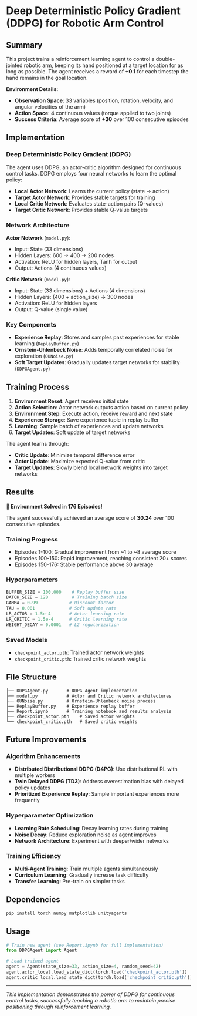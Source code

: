 # Deep Deterministic Policy Gradient (DDPG) for Robotic Arm Control

## Summary

This project trains a reinforcement learning agent to control a double-jointed robotic arm, keeping its hand positioned at a target location for as long as possible. The agent receives a reward of **+0.1** for each timestep the hand remains in the goal location.

**Environment Details:**
- **Observation Space**: 33 variables (position, rotation, velocity, and angular velocities of the arm)
- **Action Space**: 4 continuous values (torque applied to two joints)
- **Success Criteria**: Average score of **+30** over 100 consecutive episodes

## Implementation

### Deep Deterministic Policy Gradient (DDPG)

The agent uses DDPG, an actor-critic algorithm designed for continuous control tasks. DDPG employs four neural networks to learn the optimal policy:

- **Local Actor Network**: Learns the current policy (state → action)
- **Target Actor Network**: Provides stable targets for training
- **Local Critic Network**: Evaluates state-action pairs (Q-values)
- **Target Critic Network**: Provides stable Q-value targets

### Network Architecture

**Actor Network** (`model.py`):
- Input: State (33 dimensions)
- Hidden Layers: 600 → 400 → 200 nodes
- Activation: ReLU for hidden layers, Tanh for output
- Output: Actions (4 continuous values)

**Critic Network** (`model.py`):
- Input: State (33 dimensions) + Actions (4 dimensions)
- Hidden Layers: (400 + action_size) → 300 nodes
- Activation: ReLU for hidden layers
- Output: Q-value (single value)

### Key Components

- **Experience Replay**: Stores and samples past experiences for stable learning (`ReplayBuffer.py`)
- **Ornstein-Uhlenbeck Noise**: Adds temporally correlated noise for exploration (`OUNoise.py`)
- **Soft Target Updates**: Gradually updates target networks for stability (`DDPGAgent.py`)

## Training Process

1. **Environment Reset**: Agent receives initial state
2. **Action Selection**: Actor network outputs action based on current policy
3. **Environment Step**: Execute action, receive reward and next state
4. **Experience Storage**: Save experience tuple in replay buffer
5. **Learning**: Sample batch of experiences and update networks
6. **Target Updates**: Soft update of target networks

The agent learns through:
- **Critic Update**: Minimize temporal difference error
- **Actor Update**: Maximize expected Q-value from critic
- **Target Updates**: Slowly blend local network weights into target networks

## Results

**🎯 Environment Solved in 176 Episodes!**

The agent successfully achieved an average score of **30.24** over 100 consecutive episodes.

### Training Progress
- Episodes 1-100: Gradual improvement from ~1 to ~8 average score
- Episodes 100-150: Rapid improvement, reaching consistent 20+ scores  
- Episodes 150-176: Stable performance above 30 average

### Hyperparameters

```python
BUFFER_SIZE = 100,000    # Replay buffer size
BATCH_SIZE = 128         # Training batch size
GAMMA = 0.99            # Discount factor
TAU = 0.001             # Soft update rate
LR_ACTOR = 1.5e-4       # Actor learning rate
LR_CRITIC = 1.5e-4      # Critic learning rate
WEIGHT_DECAY = 0.0001   # L2 regularization
```

### Saved Models
- `checkpoint_actor.pth`: Trained actor network weights
- `checkpoint_critic.pth`: Trained critic network weights

## File Structure

```
├── DDPGAgent.py       # DDPG Agent implementation
├── model.py           # Actor and Critic network architectures
├── OUNoise.py         # Ornstein-Uhlenbeck noise process
├── ReplayBuffer.py    # Experience replay buffer
├── Report.ipynb       # Training notebook and results analysis
├── checkpoint_actor.pth    # Saved actor weights
└── checkpoint_critic.pth   # Saved critic weights
```

## Future Improvements

### Algorithm Enhancements
- **Distributed Distributional DDPG (D4PG)**: Use distributional RL with multiple workers
- **Twin Delayed DDPG (TD3)**: Address overestimation bias with delayed policy updates
- **Prioritized Experience Replay**: Sample important experiences more frequently

### Hyperparameter Optimization
- **Learning Rate Scheduling**: Decay learning rates during training
- **Noise Decay**: Reduce exploration noise as agent improves
- **Network Architecture**: Experiment with deeper/wider networks

### Training Efficiency
- **Multi-Agent Training**: Train multiple agents simultaneously
- **Curriculum Learning**: Gradually increase task difficulty
- **Transfer Learning**: Pre-train on simpler tasks

## Dependencies

```bash
pip install torch numpy matplotlib unityagents
```

## Usage

```python
# Train new agent (see Report.ipynb for full implementation)
from DDPGAgent import Agent

# Load trained agent
agent = Agent(state_size=33, action_size=4, random_seed=42)
agent.actor_local.load_state_dict(torch.load('checkpoint_actor.pth'))
agent.critic_local.load_state_dict(torch.load('checkpoint_critic.pth'))
```

---

*This implementation demonstrates the power of DDPG for continuous control tasks, successfully teaching a robotic arm to maintain precise positioning through reinforcement learning.*
